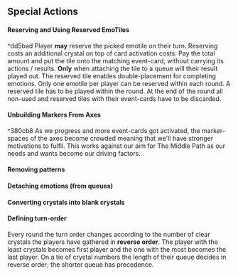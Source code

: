 ## Special Actions
#### Reserving and Using Reserved EmoTiles
^dd5bad
Player **may** reserve the picked emotile on their turn. Reserving costs an additional crystal  on top of card activation costs. Pay the total amount and put the tile onto the matching event-card, without carrying its actions / results. **Only** when attaching the tile to a queue will their result played out. The reserved tile enables double-placement for completing  emotions. 
Only one emotile per player can be reserved within each round. A reserved tile has to be played within the round. At the end of the round all non-used and reserved tiles with their event-cards have to be discarded.
#### Unbuilding Markers From Axes
^380cb8
As we progress and more event-cards got activated, the marker-spaces of the axes become crowded meaning that we'll have stronger motivations to fulfil. This works against our aim for The Middle Path as our needs and wants become our driving factors.
#### Removing patterns


#### Detaching emotions (from queues)

#### Converting crystals into blank crystals

#### Defining turn-order

Every round the turn order changes according to the number of clear crystals the players have gathered in **reverse order**. The player with the least crystals becomes first player and the one with the most becomes the last player. On a tie of crystal numbers the length of their queue decides in reverse order; the shorter queue has precedence.